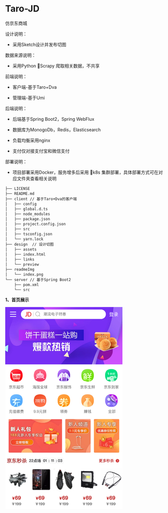 # Taro-JD
仿京东商城

设计说明：

- 采用Sketch设计并发布切图

数据来源说明：

- 采用Python Scrapy 爬取相关数据，不共享

前端说明：

- 客户端-基于Taro+Dva

- 管理端-基于Umi

后端说明：

- 后端基于Spring Boot2，Spring WebFlux

- 数据库为MonogoDb，Redis，Elasticsearch

- 负载均衡采用nginx

- 支付仅对接支付宝和微信支付

部署说明：

- 项目部署采用Docker，服务增多后采用 k8s 集群部署，具体部署方式可在对应文件夹查看相关说明

```
├── LICENSE
├── README.md
├── client // 基于Taro+Dva的客户端
│   ├── config
│   ├── global.d.ts
│   ├── node_modules
│   ├── package.json
│   ├── project.config.json
│   ├── src
│   ├── tsconfig.json
│   └── yarn.lock
├── design  // 设计切图
│   ├── assets
│   ├── index.html
│   ├── links
│   └── preview
├── readmeImg
│   └── index.png
└── server // 基于Spring Boot2
    ├── pom.xml
    └── src
```

**1、首页展示**

<img src="./readmeImg/index.png" width="375px"/>
